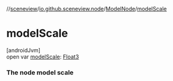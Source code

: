 //[sceneview](../../../index.md)/[io.github.sceneview.node](../index.md)/[ModelNode](index.md)/[modelScale](model-scale.md)

# modelScale

[androidJvm]\
open var [modelScale](model-scale.md): [Float3](../../dev.romainguy.kotlin.math/-float3/index.md)

###  The node model scale
